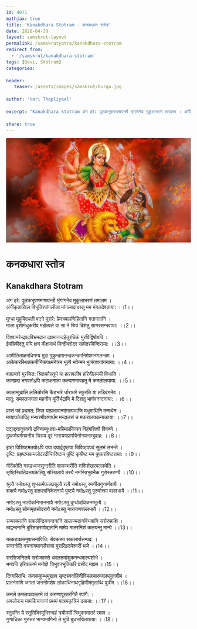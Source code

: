 ```yaml
---
id: 4071    
mathjax: true    
title: 'Kanakdhara Stotram - कनकधारा स्तोत्रं'    
date: 2020-04-30    
layout: samskrut-layout 
permalink: /samskrutyatra/kanakdhara-stotram
redirect_from: 
  - '/samskrut/kanakdhara-stotram'
tags: [Devi, Stotram]    
categories:    
    
header:    
   teaser: /assets/images/samskrut/Durga.jpg    
    
author: 'Hari Thapliyaal'    
    
excerpt: "Kanakdhara Stotram अंग हरे: पुलकभूषणमाश्रयन्ती भृंगांगनेव मुकुलाभरणं तमालम । अंगीकृताखिल विभूतिरपांगलीला मांगल्यदाsस्तु मम मंगलदेवताया: ।।1।। मुग्धा मुहुर्विदधती वदने मुरारे: प्रेमत्रपाप्रणिहितानि गतागतानि । माला दृशोर्मधुकरीव महोत्पले या सा मे श्रियं दिशतु सागरसम्भवाया: ।।2।। विश्वामरेन्द्रपदविभ्रमदान दक्षमानन्दहेतुरधिकं मुरविद्विषोsपि । ईषन्निषीदतु मयि क्षण"
    
share: true    
---
```

![](/assets/images/samskrut/Durga.jpg)    
    
# कनकधारा स्तोत्र    
## Kanakdhara Stotram    
    
अंग हरे: पुलकभूषणमाश्रयन्ती भृंगांगनेव मुकुलाभरणं तमालम ।    
अंगीकृताखिल विभूतिरपांगलीला मांगल्यदाsस्तु मम मंगलदेवताया: ।।1।।    
    
मुग्धा मुहुर्विदधती वदने मुरारे: प्रेमत्रपाप्रणिहितानि गतागतानि ।    
माला दृशोर्मधुकरीव महोत्पले या सा मे श्रियं दिशतु सागरसम्भवाया: ।।2।।    
    
विश्वामरेन्द्रपदविभ्रमदान दक्षमानन्दहेतुरधिकं मुरविद्विषोsपि ।    
ईषन्निषीदतु मयि क्षण मीक्षणार्ध मिन्दीवरोदर सहोदरमिन्दिराया: ।।3।।    
    
आमीलिताक्षमधिगम्य मुदा मुकुन्दमानन्दकन्दमनिमेषमनंगतन्त्रम ।    
आकेकरस्थितकनीनिकपक्ष्मनेत्रम भूत्यै भवेन्मम भुजंगशयांगनाया: ।।4।।    
    
बाह्यन्तरे मुरजित: श्रितकौस्तुभे या हारावलीव हरिनीलमयी विभाति ।    
कामप्रदा भगवतोsपि कटाक्षमाला कल्याणमावहतु मे कमलालयाया: ।।5।।    
    
कालाम्बुदालि ललितोरसि कैटभारे र्धाराधरे स्फुरति या तडिदंगनेव ।    
मातु: समस्तजगतां महनीय मूर्तिर्भद्राणि मे दिशतु भार्गवनन्दनाया: ।।6।।    
    
प्राप्तं पदं प्रथमत: किल यत्प्रभावान्मांगल्यभाजि मधुमाथिनि मन्मथेन ।    
मय्यापतेत्तदिह मन्थरमीक्षणार्धम मन्दालसं च मकरालयकन्यकाया: ।।7।।    
    
दद्याद्दयानुपवनो द्रविणाम्बुधारा-मस्मिन्नकिंचन विहंगशिशौ विषण्णे ।    
दुष्कर्मघर्ममपनीय चिराय दूरं नारायणप्रणयिनीनयनाम्बुवाह: ।।8।।    
    
इष्टा विशिष्टमतयोsपि यया दयार्द्रदृष्टया त्रिविष्टपपदं सुलभं लभन्ते ।    
दृष्टि: प्रह्रष्टमकमलोदरदीप्तिरिष्टाम पुष्टिं कृषीष्ट मम पुष्करविष्टराया: ।।9।।    
    
गीर्देवतेति गरुड़ध्वजसुन्दरीति शाकम्भरीति शशिशेखरवल्लभेति ।    
सृष्टिस्थितिप्रलयकेलिषु संस्थितायै तस्यै नमस्त्रिभुवनैक गुरोस्तरुण्यै ।।10।।    
    
श्रुत्यै नमोsस्तु शुभकर्मफलप्रसूत्यै रत्यै नमोsस्तु रमणीयगुणार्णवायै ।    
शक्त्यै नमोsस्तु शतपत्रनिकेतनायै पुष्टयै नमोsस्तु पुरुषोत्तम वल्लभायै ।।11।।    
    
नमोsस्तु नालीकनिभाननायै नमोsस्तु दुग्धोदधिजन्मभूत्यै ।    
नमोsस्तु सोमामृतसोदरायै नमोsस्तु नारायणवल्लभायै ।।12।।    
    
सम्पत्कराणि सकलेन्द्रियनन्दनानि साम्राज्यदानविभवानि सरोरुहाक्षि ।    
त्वद्वन्दनानि दुरिताहरणोद्यतानि मामेव मातरनिशं कलयन्तु मान्ये ।।13।।    
    
यत्कटाक्षसमुपासनाविधि: सेवकस्य सकलार्थसम्पद: ।    
सन्तनोति वचनांगमानसैस्त्वां मुरारिहृदयेश्वरीं भजे ।।14।।    
    
सरसिजनिलये सरोजहस्ते धवलतमांशुकगन्धमाल्यशोभे ।    
भगवति हरिवल्लभे मनोज्ञे त्रिभुवनभूतिकरि प्रसीद मह्यम ।।15।।    
    
दिग्घस्तिभि: कनककुम्भमुखाव सृष्टस्वर्वाहिनीविमलचारुजलप्लुतांगीम ।    
प्रातर्नमामि जगतां जननीमशेष लोकाधिनाथगृहिणीममृताब्धि पुत्रीम ।।16।।    
    
कमले कमलाक्षवल्लभे त्वं करुणापूरतरंगितै रपांगै: ।    
अवलोकय मामकिंचनानां प्रथमं पात्रमकृत्रिमं दयाया: ।।17।।    
    
स्तुवन्ति ये स्तुतिभिरमूभिरन्वहं त्रयीमयीं त्रिभुवनमातरं रमाम ।    
गुणाधिका गुरुतर भाग्यभागिनो ते भुवि बुधभाविताशया: ।।18।।    
    
